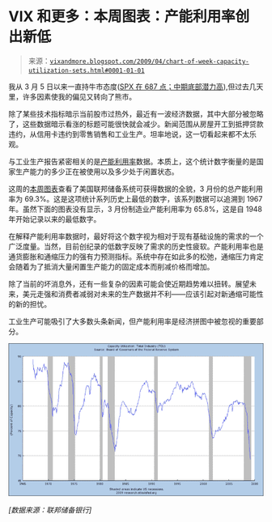 <!--yml

分类：未分类

日期：2024-05-18 17:51:23

-->

# VIX 和更多：本周图表：产能利用率创出新低

> 来源：[`vixandmore.blogspot.com/2009/04/chart-of-week-capacity-utilization-sets.html#0001-01-01`](http://vixandmore.blogspot.com/2009/04/chart-of-week-capacity-utilization-sets.html#0001-01-01)

我从 3 月 5 日以来一直持牛市态度([SPX 在 687 点；中期底部潜力高](http://vixandmore.blogspot.com/2009/03/spx-at-687-intermediate-bottom.html)),但过去几天里，许多因素使我的偏见又转向了熊市。

除了某些技术指标暗示当前股市过热外，最近有一波经济数据，其中大部分被忽略了，这些数据暗示看涨的标题可能很快就会减少。新闻范围从房屋开工到抵押贷款违约，从信用卡违约到零售销售和工业生产。坦率地说，这一切看起来都不太乐观。

与工业生产报告紧密相关的是[产能利用率](http://vixandmore.blogspot.com/search/label/capacity%20utilization)数据。本质上，这个统计数字衡量的是国家生产能力的多少正在被使用以及多少处于闲置状态。

这周的[本周图表](http://vixandmore.blogspot.com/search/label/chart%20of%20the%20week)查看了美国联邦储备系统可获得数据的全貌，3 月份的总产能利用率为 69.3%。这是这项统计系列历史上最低的数字，该系列数据可以追溯到 1967 年。虽然下面的图表没有显示，3 月份制造业产能利用率为 65.8%，这是自 1948 年开始记录以来的最低数字。

在解释产能利用率数据时，最好将这个数字视为相对于现有基础设施的需求的一个广泛度量。当然，目前创纪录的低数字反映了需求的历史性疲软。产能利用率也是通货膨胀和通缩压力的强有力预测指标。系统中存在如此多的松弛，通缩压力肯定会随着为了抵消大量闲置生产能力的固定成本而削减价格而增加。

除了当前的坏消息外，还有一些复杂的因素可能会使近期趋势难以扭转。展望未来，美元走强和消费者减弱对未来的生产数据并不利——应该引起对新通缩可能性的新的担忧。

工业生产可能吸引了大多数头条新闻，但产能利用率是经济拼图中被忽视的重要部分。

![](img/f17dec6f1c3f2ea34963b9d4aa72a841.png)

*[数据来源：联邦储备银行]*
